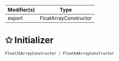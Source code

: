 | Modifier(s)                            | Type                     |
|----------------------------------------|--------------------------|
| export | FloatArrayConstructor |

# &#10025; Initializer

```ts
Float32ArrayConstructor | Float64ArrayConstructor
```